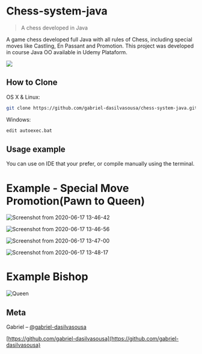 # Chess-system-java
>A chess developed in Java

A game chess developed full Java with all rules of Chess, including special moves like Castling, En Passant and Promotion. This project was developed in course Java OO
available in Udemy Plataform.

<img src="https://user-images.githubusercontent.com/54194379/85181135-92083180-b25b-11ea-8447-6cf83a5a197d.png"/>


## How to Clone

OS X & Linux:

```sh
git clone https://github.com/gabriel-dasilvasousa/chess-system-java.git
```

Windows:

```sh
edit autoexec.bat
```

## Usage example

You can use on IDE that your prefer, or compile manually using the terminal.

# Example - Special Move Promotion(Pawn to Queen)

![Screenshot from 2020-06-17 13-46-42](https://user-images.githubusercontent.com/54194379/85183046-d1854c80-b260-11ea-878b-9087fa7c8121.png)

![Screenshot from 2020-06-17 13-46-56](https://user-images.githubusercontent.com/54194379/85183050-d21de300-b260-11ea-9c6d-e773aebb7359.png)

![Screenshot from 2020-06-17 13-47-00](https://user-images.githubusercontent.com/54194379/85183051-d2b67980-b260-11ea-9087-bcd17b894618.png)

![Screenshot from 2020-06-17 13-48-17](https://user-images.githubusercontent.com/54194379/85183053-d2b67980-b260-11ea-88e5-50c4ebf118d1.png)

# Example Bishop

![Queen](https://user-images.githubusercontent.com/54194379/85182719-e57c7e80-b25f-11ea-9455-d866a69fc68f.png)

## Meta

Gabriel – [@gabriel-dasilvasousa](https://linkedin.com/gabriel-dasilvasousa)

[https://github.com/gabriel-dasilvasousa](https://github.com/gabriel-dasilvasousa)
